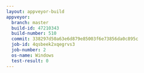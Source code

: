 ```yaml
---
layout: appveyor-build
appveyor:
  branch: master
  build-id: 47210343
  build-number: 510
  commit: 338297d50a63e6d879e85003f6e73856da0c895c
  job-id: 4qsbeek2xqegrvs3
  job-number: 2
  os-name: Windows
  test-result: 0
---
```

